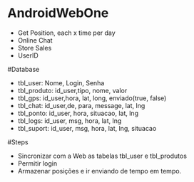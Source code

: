 # AndroidWebOne
- Get Position, each x time per day
- Online Chat
- Store Sales
- UserID


#Database
- tbl_user: Nome, Login, Senha
- tbl_produto: id_user,tipo, nome, valor
- tbl_gps: id_user,hora, lat, long, enviado(true, false)
- tbl_chat: id_user,de, para, message, lat, lng
- tbl_ponto: id_user, hora, situacao, lat, lng
- tbl_logs: id_user, msg, hora, lat, lng
- tbl_suport: id_user, msg, hora, lat, lng, situacao

#Steps
 - Sincronizar com a Web as tabelas tbl_user e tbl_produtos
 - Permitir login
 - Armazenar posições e ir enviando de tempo em tempo.

